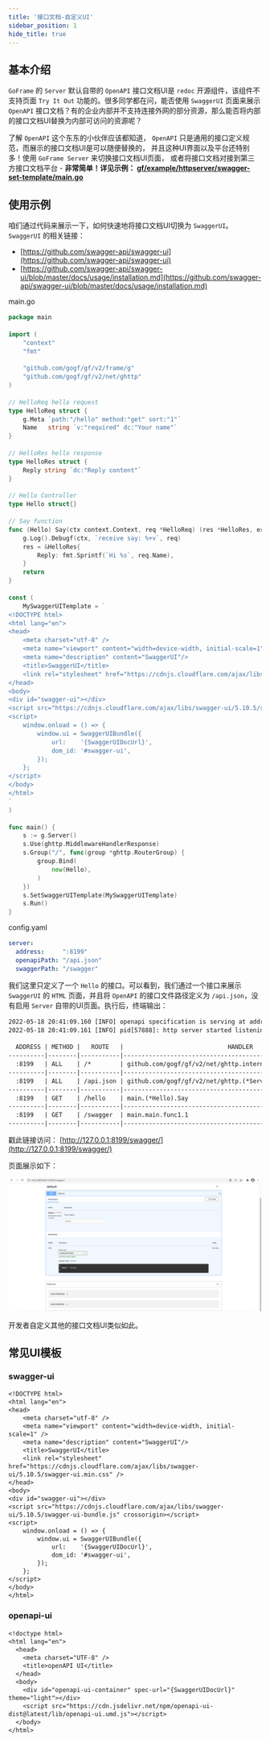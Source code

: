 ```yaml
---
title: '接口文档-自定义UI'
sidebar_position: 1
hide_title: true
---
```


## 基本介绍

`GoFrame` 的 `Server` 默认自带的 `OpenAPI` 接口文档UI是 `redoc` 开源组件，该组件不支持页面 `Try It Out` 功能的。很多同学都在问，能否使用 `SwaggerUI` 页面来展示 `OpenAPI` 接口文档？有的企业内部并不支持连接外网的部分资源，那么能否将内部的接口文档UI替换为内部可访问的资源呢？

了解 `OpenAPI` 这个东东的小伙伴应该都知道， `OpenAPI` 只是通用的接口定义规范，而展示的接口文档UI是可以随便替换的，
并且这种UI界面以及平台还特别多！使用 `GoFrame Server` 来切换接口文档UI页面，
或者将接口文档对接到第三方接口文档平台 - **非常简单！详见示例：
[gf/example/httpserver/swagger-set-template/main.go](https://github.com/gogf/gf/blob/master/example/httpserver/swagger-set-template/main.go)**

## 使用示例

咱们通过代码来展示一下，如何快速地将接口文档UI切换为 `SwaggerUI`。 `SwaggerUI` 的相关链接：

- [https://github.com/swagger-api/swagger-ui](https://github.com/swagger-api/swagger-ui)
- [https://github.com/swagger-api/swagger-ui/blob/master/docs/usage/installation.md](https://github.com/swagger-api/swagger-ui/blob/master/docs/usage/installation.md)

main.go

```go
package main

import (
    "context"
    "fmt"

    "github.com/gogf/gf/v2/frame/g"
    "github.com/gogf/gf/v2/net/ghttp"
)

// HelloReq hello request
type HelloReq struct {
    g.Meta `path:"/hello" method:"get" sort:"1"`
    Name   string `v:"required" dc:"Your name"`
}

// HelloRes hello response
type HelloRes struct {
    Reply string `dc:"Reply content"`
}

// Hello Controller
type Hello struct{}

// Say function
func (Hello) Say(ctx context.Context, req *HelloReq) (res *HelloRes, err error) {
    g.Log().Debugf(ctx, `receive say: %+v`, req)
    res = &HelloRes{
        Reply: fmt.Sprintf(`Hi %s`, req.Name),
    }
    return
}

const (
    MySwaggerUITemplate = `
<!DOCTYPE html>
<html lang="en">
<head>
    <meta charset="utf-8" />
    <meta name="viewport" content="width=device-width, initial-scale=1" />
    <meta name="description" content="SwaggerUI"/>
    <title>SwaggerUI</title>
    <link rel="stylesheet" href="https://cdnjs.cloudflare.com/ajax/libs/swagger-ui/5.10.5/swagger-ui.min.css" />
</head>
<body>
<div id="swagger-ui"></div>
<script src="https://cdnjs.cloudflare.com/ajax/libs/swagger-ui/5.10.5/swagger-ui-bundle.js" crossorigin></script>
<script>
    window.onload = () => {
        window.ui = SwaggerUIBundle({
            url:    '{SwaggerUIDocUrl}',
            dom_id: '#swagger-ui',
        });
    };
</script>
</body>
</html>
`
)

func main() {
    s := g.Server()
    s.Use(ghttp.MiddlewareHandlerResponse)
    s.Group("/", func(group *ghttp.RouterGroup) {
        group.Bind(
            new(Hello),
        )
    })
    s.SetSwaggerUITemplate(MySwaggerUITemplate)
    s.Run()
}
```

config.yaml

```yaml
server:
  address:     ":8199"
  openapiPath: "/api.json"
  swaggerPath: "/swagger"
```

我们这里只定义了一个 `Hello` 的接口。可以看到，我们通过一个接口来展示 `SwaggerUI` 的 `HTML` 页面，并且将 `OpenAPI` 的接口文件路径定义为 `/api.json`，没有启用 `Server` 自带的UI页面。执行后，终端输出：

```html
2022-05-18 20:41:09.160 [INFO] openapi specification is serving at address: http://127.0.0.1:8199/api.json
2022-05-18 20:41:09.161 [INFO] pid[57888]: http server started listening on [:8199]

  ADDRESS | METHOD |   ROUTE   |                             HANDLER                             |    MIDDLEWARE
----------|--------|-----------|-----------------------------------------------------------------|--------------------
  :8199   | ALL    | /*        | github.com/gogf/gf/v2/net/ghttp.internalMiddlewareServerTracing | GLOBAL MIDDLEWARE
----------|--------|-----------|-----------------------------------------------------------------|--------------------
  :8199   | ALL    | /api.json | github.com/gogf/gf/v2/net/ghttp.(*Server).openapiSpec           |
----------|--------|-----------|-----------------------------------------------------------------|--------------------
  :8199   | GET    | /hello    | main.(*Hello).Say                                               |
----------|--------|-----------|-----------------------------------------------------------------|--------------------
  :8199   | GET    | /swagger  | main.main.func1.1                                               |
----------|--------|-----------|-----------------------------------------------------------------|--------------------
```

戳此链接访问： [http://127.0.0.1:8199/swagger/](http://127.0.0.1:8199/swagger/)

页面展示如下：

![](/markdown/c4942cfdd7b4a35c570e4e741619d6c0.png)

开发者自定义其他的接口文档UI类似如此。

## 常见UI模板

### swagger-ui

```
<!DOCTYPE html>
<html lang="en">
<head>
    <meta charset="utf-8" />
    <meta name="viewport" content="width=device-width, initial-scale=1" />
    <meta name="description" content="SwaggerUI"/>
    <title>SwaggerUI</title>
    <link rel="stylesheet" href="https://cdnjs.cloudflare.com/ajax/libs/swagger-ui/5.10.5/swagger-ui.min.css" />
</head>
<body>
<div id="swagger-ui"></div>
<script src="https://cdnjs.cloudflare.com/ajax/libs/swagger-ui/5.10.5/swagger-ui-bundle.js" crossorigin></script>
<script>
    window.onload = () => {
        window.ui = SwaggerUIBundle({
            url:    '{SwaggerUIDocUrl}',
            dom_id: '#swagger-ui',
        });
    };
</script>
</body>
</html>
```

### openapi-ui

```
<!doctype html>
<html lang="en">
  <head>
    <meta charset="UTF-8" />
    <title>openAPI UI</title>
  </head>
  <body>
    <div id="openapi-ui-container" spec-url="{SwaggerUIDocUrl}" theme="light"></div>
    <script src="https://cdn.jsdelivr.net/npm/openapi-ui-dist@latest/lib/openapi-ui.umd.js"></script>
  </body>
</html>
```